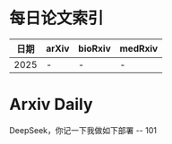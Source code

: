 # 每日论文索引

| 日期 | arXiv | bioRxiv | medRxiv |
|------|-------|---------|---------|
| 2025 | - | - | - |



























































































































































































































































































































# Arxiv Daily


DeepSeek，你记一下我做如下部署 -- 101
